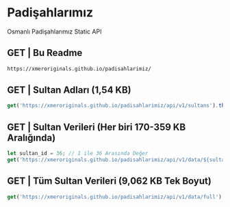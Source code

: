 # Padişahlarımız
Osmanlı Padişahlarımız Static API

GET | Bu Readme
---
```txt
https://xmeroriginals.github.io/padisahlarimiz/
```
GET | Sultan Adları (1,54 KB)
---
```javascript
get('https://xmeroriginals.github.io/padisahlarimiz/api/v1/sultans').then(data => doSomething(data));
```
GET | Sultan Verileri (Her biri 170-359 KB Aralığında)
---
```javascript
let sultan_id = 36; // 1 ile 36 Arasında Değer
get('https://xmeroriginals.github.io/padisahlarimiz/api/v1/data/${sultan_id}').then(data => doSomething(data));
```

GET | Tüm Sultan Verileri (9,062 KB Tek Boyut)
---
```javascript
get('https://xmeroriginals.github.io/padisahlarimiz/api/v1/data/full').then(data => doSomething(data));
```
